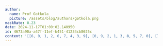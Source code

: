 ```yaml
---
author:
  name: Prof Gotkola
  picture: /assets/blog/authors/gotkola.png
maskRate: 0.23
date: 2024-11-17T01:00:02.140950
id: 4673a90a-a47f-11ef-b451-41234cb8625c
content: '[[6, 0, 1, 2, 0, 7, 4, 3, 9], [0, 9, 2, 1, 3, 8, 5, 7, 0], [7, 0, 3, 9, 4, 0, 0, 0, 2], [1, 3, 0, 0, 6, 5, 2, 9, 0], [2, 0, 7, 8, 1, 9, 6, 5, 0], [5, 6, 9, 3, 7, 2, 8, 1, 4], [9, 1, 6, 0, 8, 4, 3, 2, 5], [8, 2, 0, 6, 9, 3, 0, 4, 1], [0, 7, 4, 0, 2, 1, 9, 6, 8]]'
---
```

